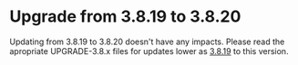 # Upgrade from 3.8.19 to 3.8.20

Updating from 3.8.19 to 3.8.20 doesn't have any impacts. Please read the apropriate UPGRADE-3.8.x files for updates lower as [3.8.19](UPGRADE-3.8.19.md) to this version.
